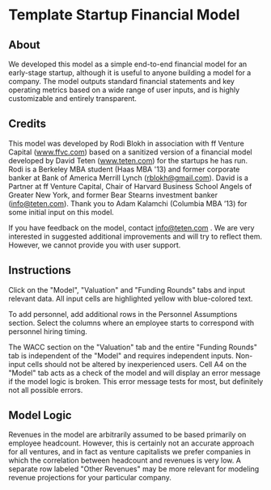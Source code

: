 Template Startup Financial Model
================================

About
-----
We developed this model as a simple end-to-end financial model for an early-stage startup, although it is useful to anyone building a model for a company.  The model outputs standard financial statements and key operating metrics based on a wide range of user inputs, and is highly customizable and entirely transparent.

Credits
-------
This model was developed by Rodi Blokh in association with ff Venture Capital (www.ffvc.com) based on a sanitized version of a financial model developed by David Teten (www.teten.com) for the startups he has run.  Rodi is a Berkeley MBA student (Haas MBA '13) and former corporate banker at Bank of America Merrill Lynch (rblokh@gmail.com).  David is a Partner at ff Venture Capital, Chair of Harvard Business School Angels of Greater New York, and former Bear Stearns investment banker (info@teten.com).  Thank you to Adam Kalamchi (Columbia MBA ’13) for some initial input on this model.

If you have feedback on the model, contact info@teten.com .  We are very interested in suggested additional improvements and will try to reflect them.  However, we cannot  provide you with user support.

Instructions
------------
Click on the "Model", "Valuation" and "Funding Rounds" tabs and input relevant data.  All input cells are highlighted yellow with blue-colored text.

To add personnel, add additional rows in the Personnel Assumptions section.  Select the columns where an employee starts to correspond with personnel hiring timing.

The WACC section on the "Valuation" tab and the entire "Funding Rounds" tab is independent of the "Model" and requires independent inputs.
Non-input cells should not be altered by inexperienced users.  Cell A4 on the "Model" tab acts as a check of the model and will display an error message if the model logic is broken.  This error message tests for most, but definitely not all possible errors.

Model Logic
-----------
Revenues in the model are arbitrarily assumed to be based primarily on employee headcount.  However, this is certainly not an accurate approach for all ventures, and in fact as venture capitalists we prefer companies in which the correlation between headcount and revenues is very low.  A separate row labeled "Other Revenues" may be more relevant for modeling revenue projections for your particular company.
